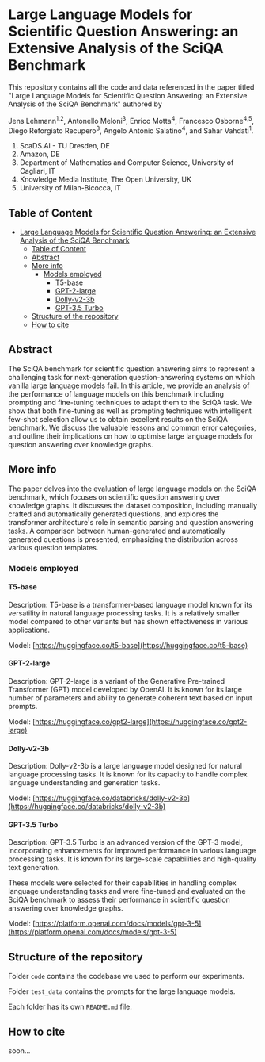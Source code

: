 # Large Language Models for Scientific Question Answering: an Extensive Analysis of the SciQA Benchmark

This repository contains all the code and data referenced in the paper titled "Large Language Models for Scientific Question Answering: an Extensive Analysis of the SciQA Benchmark" authored by 

Jens Lehmann<sup>1,2</sup>, Antonello Meloni<sup>3</sup>, Enrico Motta<sup>4</sup>, Francesco Osborne<sup>4,5</sup>, Diego Reforgiato Recupero<sup>3</sup>, Angelo Antonio Salatino<sup>4</sup>, and Sahar Vahdati<sup>1</sup>.

1. ScaDS.AI - TU Dresden, DE
2. Amazon, DE 
3. Department of Mathematics and Computer Science, University of Cagliari, IT 
4. Knowledge Media Institute, The Open University, UK 
5. University of Milan-Bicocca, IT

## Table of Content

- [Large Language Models for Scientific Question Answering: an Extensive Analysis of the SciQA Benchmark](#large-language-models-for-scientific-question-answering-an-extensive-analysis-of-the-sciqa-benchmark)
  - [Table of Content](#table-of-content)
  - [Abstract](#abstract)
  - [More info](#more-info)
    - [Models employed](#models-employed)
      - [T5-base](#t5-base)
      - [GPT-2-large](#gpt-2-large)
      - [Dolly-v2-3b](#dolly-v2-3b)
      - [GPT-3.5 Turbo](#gpt-35-turbo)
  - [Structure of the repository](#structure-of-the-repository)
  - [How to cite](#how-to-cite)


## Abstract
The SciQA benchmark for scientific question answering aims to represent a challenging task for next-generation question-answering systems on which vanilla large language models fail. In this article, we provide an analysis of the performance of language models on this benchmark including prompting and fine-tuning techniques to adapt them to the SciQA task. We show that both fine-tuning as well as prompting techniques with intelligent few-shot selection allow us to obtain excellent results on the SciQA benchmark. We discuss the valuable lessons and common error categories, and outline their implications on how to optimise large language models for question answering over knowledge graphs.

## More info

The paper delves into the evaluation of large language models on the SciQA benchmark, which focuses on scientific question answering over knowledge graphs. It discusses the dataset composition, including manually crafted and automatically generated questions, and explores the transformer architecture's role in semantic parsing and question answering tasks. A comparison between human-generated and automatically generated questions is presented, emphasizing the distribution across various question templates. 

### Models employed

#### T5-base
Description: T5-base is a transformer-based language model known for its versatility in natural language processing tasks. It is a relatively smaller model compared to other variants but has shown effectiveness in various applications.

Model: [https://huggingface.co/t5-base](https://huggingface.co/t5-base)

#### GPT-2-large
Description: GPT-2-large is a variant of the Generative Pre-trained Transformer (GPT) model developed by OpenAI. It is known for its large number of parameters and ability to generate coherent text based on input prompts.

Model: [https://huggingface.co/gpt2-large](https://huggingface.co/gpt2-large)

#### Dolly-v2-3b
Description: Dolly-v2-3b is a large language model designed for natural language processing tasks. It is known for its capacity to handle complex language understanding and generation tasks.

Model: [https://huggingface.co/databricks/dolly-v2-3b](https://huggingface.co/databricks/dolly-v2-3b)

#### GPT-3.5 Turbo
Description: GPT-3.5 Turbo is an advanced version of the GPT-3 model, incorporating enhancements for improved performance in various language processing tasks. It is known for its large-scale capabilities and high-quality text generation.

These models were selected for their capabilities in handling complex language understanding tasks and were fine-tuned and evaluated on the SciQA benchmark to assess their performance in scientific question answering over knowledge graphs.

Model: [https://platform.openai.com/docs/models/gpt-3-5](https://platform.openai.com/docs/models/gpt-3-5)



## Structure of the repository

Folder ```code``` contains the codebase we used to perform our experiments.

Folder ```test_data``` contains the prompts for the large language models.

Each folder has its own ```README.md``` file.

## How to cite

soon...
